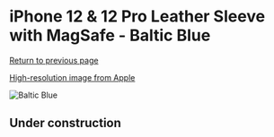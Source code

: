 # iPhone 12 & 12 Pro Leather Sleeve with MagSafe - Baltic Blue

[Return to previous page](/iphone_12)

[High-resolution image from Apple](https://store.storeimages.cdn-apple.com/8756/as-images.apple.com/is/MHYD3?wid=4500&hei=4500&fmt=png)

<div style="width: 500px"><img src="/everyphone/MHYD3.png" alt="Baltic Blue"></div>

## Under construction
